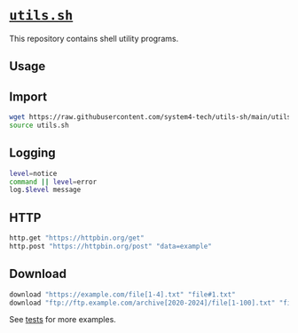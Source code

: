 # [`utils.sh`](utils.sh)

This repository contains shell utility programs.

## Usage

## Import

```sh
wget https://raw.githubusercontent.com/system4-tech/utils-sh/main/utils.sh
source utils.sh
```

## Logging

```sh
level=notice
command || level=error
log.$level message
```

## HTTP

```sh
http.get "https://httpbin.org/get"
http.post "https://httpbin.org/post" "data=example"
```

## Download

```sh
download "https://example.com/file[1-4].txt" "file#1.txt"
download "ftp://ftp.example.com/archive[2020-2024]/file[1-100].txt" "file#1_#2.txt"
```

See [tests](tests/) for more examples.
